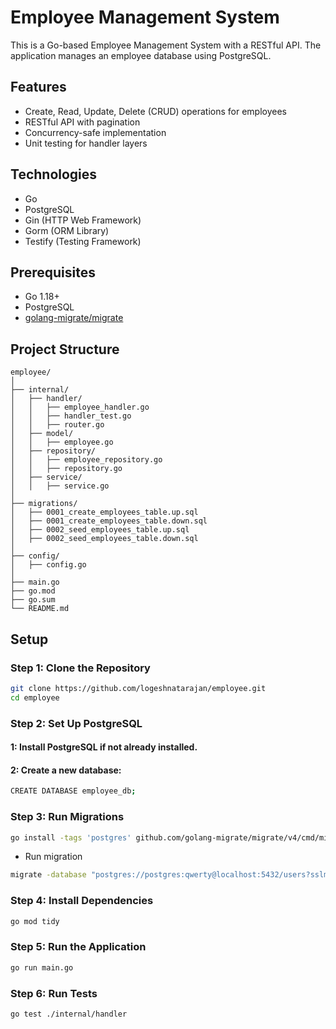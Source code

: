# Employee Management System

This is a Go-based Employee Management System with a RESTful API. The application manages an employee database using PostgreSQL.

## Features

- Create, Read, Update, Delete (CRUD) operations for employees
- RESTful API with pagination
- Concurrency-safe implementation
- Unit testing for handler layers

## Technologies

- Go
- PostgreSQL
- Gin (HTTP Web Framework)
- Gorm (ORM Library)
- Testify (Testing Framework)

## Prerequisites

- Go 1.18+
- PostgreSQL
- [golang-migrate/migrate](https://github.com/golang-migrate/migrate)

## Project Structure

```
employee/
│
├── internal/
│   ├── handler/
│   │   ├── employee_handler.go
│   │   ├── handler_test.go
│   │   ├── router.go
│   ├── model/
│   │   ├── employee.go
│   ├── repository/
│   │   ├── employee_repository.go
│   │   ├── repository.go
│   ├── service/
│   │   ├── service.go
│
├── migrations/
│   ├── 0001_create_employees_table.up.sql
│   ├── 0001_create_employees_table.down.sql
│   ├── 0002_seed_employees_table.up.sql
│   ├── 0002_seed_employees_table.down.sql
│
├── config/
│   ├── config.go
│
├── main.go
├── go.mod
├── go.sum
└── README.md
```

## Setup
### Step 1: Clone the Repository

```bash
git clone https://github.com/logeshnatarajan/employee.git
cd employee
```
### Step 2: Set Up PostgreSQL
#### 1: Install PostgreSQL if not already installed.
#### 2: Create a new database:
```bash
CREATE DATABASE employee_db;
```
### Step 3: Run Migrations
```bash
go install -tags 'postgres' github.com/golang-migrate/migrate/v4/cmd/migrate@latest
```
- Run migration
```bash
migrate -database "postgres://postgres:qwerty@localhost:5432/users?sslmode=disable" -path migrations up

```
### Step 4: Install Dependencies
```bash
go mod tidy
```
### Step 5: Run the Application
```bash
go run main.go
```
### Step 6: Run Tests
```bash
go test ./internal/handler
```
